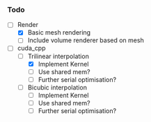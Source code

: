 ### Todo
- [ ] Render
  - [x] Basic mesh rendering
  - [ ] Include volume renderer based on mesh
- [ ] cuda_cpp
  - [ ] Trilinear interpolation
    - [x] Implement Kernel
    - [ ] Use shared mem?
    - [ ] Further serial optimisation?
  - [ ] Bicubic interpolation
    - [ ] Implement Kernel
    - [ ] Use shared mem?
    - [ ] Further serial optimisation?   
